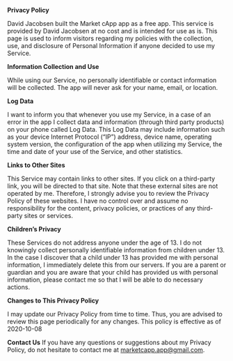 **Privacy Policy**

David Jacobsen built the Market cApp app as a free app. This service is provided by David Jacobsen at no cost and is intended for use as is. This page is used to inform visitors regarding my policies with the collection, use, and disclosure of Personal Information if anyone decided to use my Service.

**Information Collection and Use**

While using our Service, no personally identifiable or contact information will be collected. The app will never ask for your name, email, or location.

**Log Data**

I want to inform you that whenever you use my Service, in a case of an error in the app I collect data and information (through third party products) on your phone called Log Data. This Log Data may include information such as your device Internet Protocol (“IP”) address, device name, operating system version, the configuration of the app when utilizing my Service, the time and date of your use of the Service, and other statistics.

**Links to Other Sites**

This Service may contain links to other sites. If you click on a third-party link, you will be directed to that site. Note that these external sites are not operated by me. Therefore, I strongly advise you to review the Privacy Policy of these websites. I have no control over and assume no responsibility for the content, privacy policies, or practices of any third-party sites or services.

**Children’s Privacy**

These Services do not address anyone under the age of 13. I do not knowingly collect personally identifiable information from children under 13. In the case I discover that a child under 13 has provided me with personal information, I immediately delete this from our servers. If you are a parent or guardian and you are aware that your child has provided us with personal information, please contact me so that I will be able to do necessary actions.

**Changes to This Privacy Policy**

I may update our Privacy Policy from time to time. Thus, you are advised to review this page periodically for any changes.
This policy is effective as of 2020-10-08

**Contact Us**
If you have any questions or suggestions about my Privacy Policy, do not hesitate to contact me at marketcapp.app@gmail.com.
